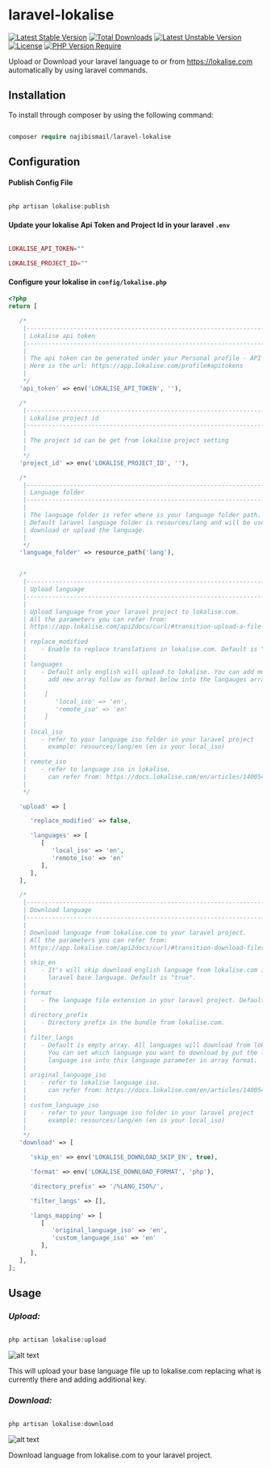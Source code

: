 
# laravel-lokalise

[![Latest Stable Version](http://poser.pugx.org/najibismail/laravel-lokalise/v)](https://packagist.org/packages/najibismail/laravel-lokalise)  [![Total Downloads](http://poser.pugx.org/najibismail/laravel-lokalise/downloads)](https://packagist.org/packages/najibismail/laravel-lokalise)  [![Latest Unstable Version](http://poser.pugx.org/najibismail/laravel-lokalise/v/unstable)](https://packagist.org/packages/najibismail/laravel-lokalise)  [![License](http://poser.pugx.org/najibismail/laravel-lokalise/license)](https://packagist.org/packages/najibismail/laravel-lokalise)  [![PHP Version Require](http://poser.pugx.org/najibismail/laravel-lokalise/require/php)](https://packagist.org/packages/najibismail/laravel-lokalise)

Upload or Download your laravel language to or from https://lokalise.com automatically by using laravel commands.

## Installation

To install through composer by using the following command:

```php

composer require najibismail/laravel-lokalise

```
## Configuration
#### Publish Config File

```php

php artisan lokalise:publish

```

#### Update your lokalise Api Token and Project Id in your laravel `.env`

```php

LOKALISE_API_TOKEN=""

LOKALISE_PROJECT_ID=""

```

#### Configure your lokalise in `config/lokalise.php`

```php
<?php
return [

   /*
    |--------------------------------------------------------------------------
    | Lokalise api token
    |--------------------------------------------------------------------------
    | 
    | The api token can be generated under your Personal profile - API Tokens.
    | Here is the url: https://app.lokalise.com/profile#apitokens
    |
    */
   'api_token' => env('LOKALISE_API_TOKEN', ''),

   /*
    |--------------------------------------------------------------------------
    | Lokalise project id
    |--------------------------------------------------------------------------
    |
    | The project id can be get from lokalise project setting
    |
    */
   'project_id' => env('LOKALISE_PROJECT_ID', ''),

   /*
    |--------------------------------------------------------------------------
    | Language folder
    |--------------------------------------------------------------------------
    |
    | The language folder is refer where is your language folder path.
    | Default laravel language folder is resources/lang and will be use when
    | download or upload the language.
    |
    */
   'language_folder' => resource_path('lang'),


   /*
    |--------------------------------------------------------------------------
    | Upload language
    |--------------------------------------------------------------------------
    |
    | Upload language from your laravel project to lokalise.com.
    | All the parameters you can refer from: 
    | https://app.lokalise.com/api2docs/curl/#transition-upload-a-file-post
    |
    | replace_modified
    |    - Enable to replace translations in lokalise.com. Default is "false".
    |
    | languages
    |    - Default only english will upload to lokalise. You can add more by
    |      add new array follow as format below into the langauges array.
    |
    |     [
    |        'local_iso' => 'en',
    |        'remote_iso' => 'en'
    |     ]
    |
    | local_iso
    |    - refer to your language iso folder in your laravel project
    |      example: resources/lang/en (en is your local_iso)
    |
    | remote_iso 
    |    - refer to language iso in lokalise.
    |      can refer from: https://docs.lokalise.com/en/articles/1400544-language-settings
    |
    */

   'upload' => [

      'replace_modified' => false,

      'languages' => [
         [
            'local_iso' => 'en',
            'remote_iso' => 'en'
         ],
      ],
   ],

   /*
    |--------------------------------------------------------------------------
    | Download language
    |--------------------------------------------------------------------------
    |
    | Download language from lokalise.com to your laravel project.
    | All the parameters you can refer from: 
    | https://app.lokalise.com/api2docs/curl/#transition-download-files-post
    |
    | skip_en
    |    - It's will skip download english language from lokalise.com into your
    |      laravel base language. Default is "true".
    |
    | format
    |    - The language file extension in your laravel project. Default is "php".
    |
    | directory_prefix
    |    - Directory prefix in the bundle from lokalise.com.
    |
    | filter_langs
    |    - Default is empty array. All languages will download from lokalise.com. 
    |      You can set which language you want to download by put the lokalise 
    |      language iso into this language parameter in array format.
    |
    | original_language_iso 
    |    - refer to lokalise language iso.
    |      can refer from: https://docs.lokalise.com/en/articles/1400544-language-settings
    |
    | custom_language_iso
    |    - refer to your language iso folder in your laravel project
    |      example: resources/lang/en (en is your local_iso)
    |
    */
   'download' => [

      'skip_en' => env('LOKALISE_DOWNLOAD_SKIP_EN', true),

      'format' => env('LOKALISE_DOWNLOAD_FORMAT', 'php'),

      'directory_prefix' => '/%LANG_ISO%/',

      'filter_langs' => [],

      'langs_mapping' => [
         [
            'original_language_iso' => 'en',
            'custom_language_iso' => 'en'
         ],
      ],
   ],
];

```

## Usage

### ***Upload:***

```php

php artisan lokalise:upload

```

![alt text](https://github.com/najibismail/laravel-lokaliase/blob/master/docs/images/lokalise-download.png?raw=true)

This will upload your base language file up to lokalise.com replacing what is currently there and adding additional key.


### ***Download:***

```php

php artisan lokalise:download

```
![alt text](https://github.com/najibismail/laravel-lokaliase/blob/master/docs/images/lokalise-upload.png?raw=true)

Download language from lokalise.com to your laravel project. 